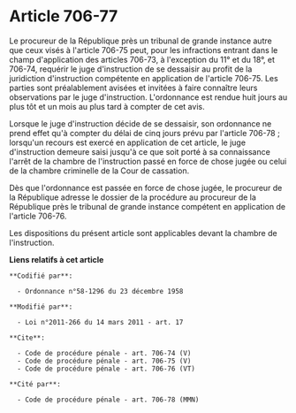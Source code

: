 # Article 706-77

Le procureur de la République près un tribunal de grande instance autre que ceux visés à l'article 706-75 peut, pour les
infractions entrant dans le champ d'application des articles 706-73, à l'exception du 11° et du 18°, et 706-74, requérir le
juge d'instruction de se dessaisir au profit de la juridiction d'instruction compétente en application de l'article 706-75.
Les parties sont préalablement avisées et invitées à faire connaître leurs observations par le juge d'instruction.
L'ordonnance est rendue huit jours au plus tôt et un mois au plus tard à compter de cet avis. 

Lorsque le juge d'instruction décide de se dessaisir, son ordonnance ne prend effet qu'à compter du délai de cinq jours prévu
par l'article 706-78 ; lorsqu'un recours est exercé en application de cet article, le juge d'instruction demeure saisi
jusqu'à ce que soit porté à sa connaissance l'arrêt de la chambre de l'instruction passé en force de chose jugée ou celui de
la chambre criminelle de la Cour de cassation. 

Dès que l'ordonnance est passée en force de chose jugée, le procureur de la République adresse le dossier de la procédure au
procureur de la République près le tribunal de grande instance compétent en application de l'article 706-76. 

Les dispositions du présent article sont applicables devant la chambre de l'instruction.

**Liens relatifs à cet article**

	**Codifié par**:

	  - Ordonnance n°58-1296 du 23 décembre 1958

	**Modifié par**:

	  - Loi n°2011-266 du 14 mars 2011 - art. 17

	**Cite**:

	  - Code de procédure pénale - art. 706-74 (V)
	  - Code de procédure pénale - art. 706-75 (V)
	  - Code de procédure pénale - art. 706-76 (VT)

	**Cité par**:

	  - Code de procédure pénale - art. 706-78 (MMN)
